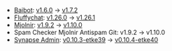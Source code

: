 * [Baibot](https://github.com/etkecc/baibot): [v1.6.0](https://github.com/etkecc/baibot/releases/tag/v1.6.0) -> [v1.7.2](https://github.com/etkecc/baibot/releases/tag/v1.7.2)
* [Fluffychat](https://github.com/krille-chan/fluffychat): [v1.26.0](https://github.com/krille-chan/fluffychat/releases/tag/v1.26.0) -> [v1.26.1](https://github.com/krille-chan/fluffychat/releases/tag/v1.26.1)
* [Mjolnir](https://github.com/matrix-org/mjolnir): [v1.9.2](https://github.com/matrix-org/mjolnir/releases/tag/v1.9.2) -> [v1.10.0](https://github.com/matrix-org/mjolnir/releases/tag/v1.10.0)
* Spam Checker Mjolnir Antispam Git: v1.9.2 -> v1.10.0
* [Synapse Admin](https://github.com/etkecc/synapse-admin): [v0.10.3-etke39](https://github.com/etkecc/synapse-admin/releases/tag/v0.10.3-etke39) -> [v0.10.4-etke40](https://github.com/etkecc/synapse-admin/releases/tag/v0.10.4-etke40)
